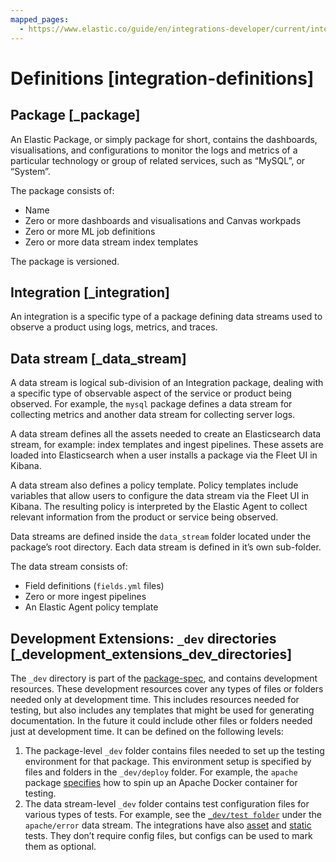 ```yaml
---
mapped_pages:
  - https://www.elastic.co/guide/en/integrations-developer/current/integration-definitions.html
---
```


# Definitions [integration-definitions]


## Package [_package]

An Elastic Package, or simply package for short, contains the dashboards, visualisations, and configurations to monitor the logs and metrics of a particular technology or group of related services, such as “MySQL”, or “System”.

The package consists of:

* Name
* Zero or more dashboards and visualisations and Canvas workpads
* Zero or more ML job definitions
* Zero or more data stream index templates

The package is versioned.


## Integration [_integration]

An integration is a specific type of a package defining data streams used to observe a product using logs, metrics, and traces.


## Data stream [_data_stream]

A data stream is logical sub-division of an Integration package, dealing with a specific type of observable aspect of the service or product being observed. For example, the `mysql` package defines a data stream for collecting metrics and another data stream for collecting server logs.

A data stream defines all the assets needed to create an Elasticsearch data stream, for example: index templates and ingest pipelines. These assets are loaded into Elasticsearch when a user installs a package via the Fleet UI in Kibana.

A data stream also defines a policy template. Policy templates include variables that allow users to configure the data stream via the Fleet UI in Kibana. The resulting policy is interpreted by the Elastic Agent to collect relevant information from the product or service being observed.

Data streams are defined inside the `data_stream` folder located under the package’s root directory. Each data stream is defined in it’s own sub-folder.

The data stream consists of:

* Field definitions (`fields.yml` files)
* Zero or more ingest pipelines
* An Elastic Agent policy template


## Development Extensions: `_dev` directories [_development_extensions_dev_directories]

The `_dev` directory is part of the [package-spec](https://github.com/elastic/package-spec), and contains development resources. These development resources cover any types of files or folders needed only at development time. This includes resources needed for testing, but also includes any templates that might be used for generating documentation. In the future it could include other files or folders needed just at development time. It can be defined on the following levels:

1. The package-level `_dev` folder contains files needed to set up the testing environment for that package. This environment setup is specified by files and folders in the `_dev/deploy` folder. For example, the `apache` package [specifies](https://github.com/elastic/integrations/tree/main/packages/apache/_dev/deploy) how to spin up an Apache Docker container for testing.
2. The data stream-level `_dev` folder contains test configuration files for various types of tests. For example, see the [`_dev/test folder`](https://github.com/elastic/integrations/tree/main/packages/apache/data_stream/error/_dev/test) under the `apache/error` data stream. The integrations have also [asset](https://github.com/elastic/elastic-package/blob/main/docs/howto/asset_testing.md) and [static](https://github.com/elastic/elastic-package/blob/main/docs/howto/static_testing.md) tests. They don’t require config files, but configs can be used to mark them as optional.

